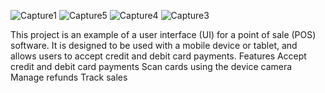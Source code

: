 ![Capture1](https://github.com/princelulinda/cashPOS/assets/104869036/a72503ca-7138-4313-9054-ba8b6383611c)
![Capture5](https://github.com/princelulinda/cashPOS/assets/104869036/2fd84ede-8605-4346-b329-ad59b14a837b)
![Capture4](https://github.com/princelulinda/cashPOS/assets/104869036/00cc00c0-de50-4644-b272-278b1f48a023)
![Capture3](https://github.com/princelulinda/cashPOS/assets/104869036/72653004-d3de-4440-b0b0-051e3035ea97)

 This project is an example of a user interface (UI) for a point of sale (POS) software. It is designed to be used with a mobile device or tablet, and allows users to accept credit and debit card payments. Features Accept credit and debit card payments Scan cards using the device camera Manage refunds Track sales
